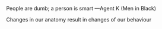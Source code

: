 
People are dumb; a person is smart —Agent K (Men in Black)

Changes in our anatomy result in changes of our behaviour
